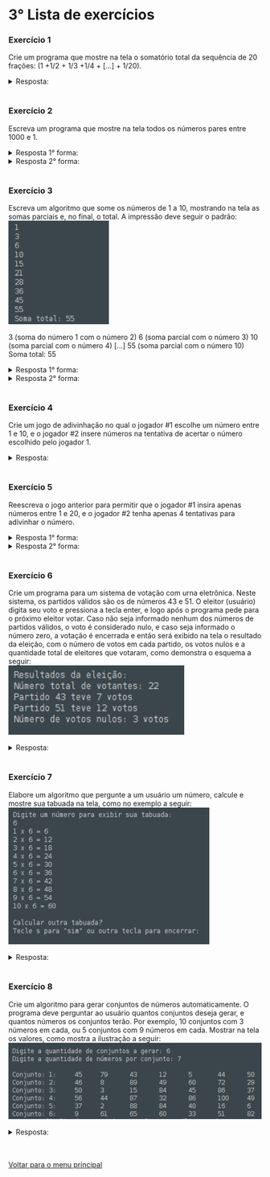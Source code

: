 # 3° Lista de exercícios

### Exercício 1
Crie um programa que mostre na tela o somatório total da sequência de 20 frações:
(1 +1/2 + 1/3 +1/4 + [...] + 1/20).
<details>
<summary>Resposta:</summary>

```c
programa
{	
	//Incluindo biblioteca para arredondar o resoltado da soma.
	inclua biblioteca Matematica --> m

	//Criando variáveis.
	const real numerador = 1.0
	real denominador
	real soma = 0.0
	real arredonda
	
	funcao inicio()
	{
		//Criando lopping para gerar as frações.
		para(denominador = 1.0; denominador <= 20.0; denominador++){
			soma += numerador/ denominador
		}

		//Usando função da lib Matemática para arredondar o resultado. 
		arredonda = m.arredondar(soma, 2)

		//Escrevendo resultado na tela.
		escreva("Somatório das frações: " + arredonda, "\n")
	}
}
```
</details>
<br/>

### Exercício 2
Escreva um programa que mostre na tela todos os números pares entre 1000 e 1.
<details>
<summary>Resposta 1° forma:</summary>

```c
programa
{
	inteiro num 
	funcao inicio()
	
	{
		para (num = 1000; num >= 1; num --){
			se(num % 2 ==0){
				escreva (num,"\n")
			}
		}
	}
}
```
</details>
<details>
<summary>Resposta 2° forma:</summary>

```c
programa
{
	//Criando variável e atribuindo valor de 1000
	inteiro num = 1000
	
	funcao inicio()
	{
		enquanto (num > 0){
			//Imprimindo os números na tela
			escreva(num, "\n")

			//Colocando regra para ir número par em par
			num-= 2
		}
	}
}
```
</details>
<br/>

### Exercício 3
Escreva um algoritmo que some os números de 1 a 10, mostrando na tela as somas
parciais e, no final, o total. A impressão deve seguir o padrão:<br/>
<img src="/Lista%20de%20exercicios/Lista%2003/img/1.png" width=200px>

3 (soma do número 1 com o número 2)
6 (soma parcial com o número 3)
10 (soma parcial com o número 4)
[...]
55 (soma parcial com o número 10)
Soma total: 55
<details>
<summary>Resposta 1° forma:</summary>

```c
programa
{	
	//Criando variaveis
	inteiro soma_total = 0 
	inteiro seq_num
	
	funcao inicio()
	{
		//Looping para gerar os números e executar a soma
		para(seq_num = 1; seq_num <= 10; seq_num++){
			soma_total = soma_total + seq_num //Comando "seq_num" a valor total a cada interação
			escreva(soma_total, "\n") //Escrevendo parciais das somas a cada passada no looping
		}
		//Mostrando resultado final na tela
		escreva("\nA soma total dos números é: ",soma_total,"\n") 
	}
}
```
</details>
<details>
<summary>Resposta 2° forma:</summary>

```c
programa
{
	//Criando variáveis
	inteiro num, total = 0
	
	funcao inicio()
	{
		//Criando looping para gerar e somar os números.
		para(num = 1; num <=10; num++){

			//"num" somando com "total" a cada rodada. 
			total += num

			//Mostrando na tela a parcial da soma.
			escreva(total + "\n")
		}

		//escrevendo o resultado de "total" após a soma de "num"s no looping
		escreva("\nA soma total dos números é: " + total + "\n")
	}
}
```
</details>
<br/>

### Exercício 4
Crie um jogo de adivinhação no qual o jogador #1 escolhe um número entre 1 e 10,
e o jogador #2 insere números na tentativa de acertar o número escolhido pelo
jogador 1.
<details>
<summary>Resposta:</summary>

```c
programa
{
	//Criando variáveis
	inteiro num, advinha
	inteiro tentativas = 0 //Atribuindo valor inicial para a variável "tentativas".
	
	funcao inicio()
	{
		//Solicitando dados ao 1 jogador
		escreva("Player#1, digite um número: ")
		leia(num)
		limpa()
		
		enquanto(verdadeiro){
			escreva("Player#2, Qual é o número que o Player#1 digitou: ")
			leia(advinha)
			tentativas++
			se(advinha == num){
				escreva("\nVocê  acertou.  O número digitado foi: ", num, "\n")
				escreva("Você usou: ", tentativas, " tentativa(s). \n")
				pare
			}
			escreva("Champz, Você errou ! ")
		}
	}
}
```
</details>
<br/>

### Exercício 5

Reescreva o jogo anterior para permitir que o jogador #1 insira apenas números
entre 1 e 20, e o jogador #2 tenha apenas 4 tentativas para adivinhar o número.
<details>
<summary>Resposta 1° forma:</summary>

```c
programa
{
	//Criando variáveis	
	inteiro num, advinha, num_t = 4
	inteiro num_tentativas = 0 //Atribuindo valor inicial para a variável "num_tentativas".
	
	funcao inicio()
	{
		//Criando looping para limitar o número do jogador1 entre 1 e 20.
		enquanto(verdadeiro){
			
			//Pedindo dados parao jogador1.
			escreva("Player1, digite um numero entre 1 e 20: ")
			leia(num)

			//Condição para manter o looping (no caso do usuário digitar número maior que 20.
			se((num < 1) ou (num > 20)){
				escreva("\nOpção inválida ! O número digitado deve estar entre 1 e 20.\n")
			}
			
			//Condição paralela caso digite número entre 1 e 20.
			senao{
				pare
				
			}
		}
		
		//limpando os números e avisos da tela 
		limpa()

		//Looging para limitar o número de tentativas em 4.
		enquanto (num_tentativas < 4){
			escreva("Jogador2, Você tem: ", num_t, " para acertar o número do Jogador1.\n")
			escreva("Digite o número que acha que é o do Jogador1: ")
			leia(advinha)
			num_t--
			num_tentativas++
			se(advinha ==num){
				escreva("\nVoce acertou em: ", num_tentativas, " tentativa(s) !")
				pare
			}
			senao se (num_t == 0){
				escreva("\nGame over ! Você chegou ao número total de tentativas.\n")
			}
			escreva("\nVocê errou !\n")
		}
	}
}
```
</details>
<details>
<summary>Resposta 2° forma:</summary>

```c
programa
{
	
//Criando variáveis	
	inteiro num, advinha, num_t = 1
	inteiro num_tentativas = 3 //Atribuindo valor inicial para a variável "num_tentativas".
	
	funcao inicio()
	{
		//Criando looping para limitar o número do jogador1 entre 1 e 20.
		enquanto(verdadeiro){
			
			//Pedindo dados parao jogador1.
			escreva("Player1, digite um numero entre 1 e 20: ")
			leia(num)

			//condição para o número digitado ser válido
			se((num >= 1) e (num <= 20)){
				pare
			}
			
			//Condição caso o número digitado não seja válido
			senao{
				escreva("\nOpção inválida ! O número digitado deve estar entre 1 e 20.\n")
			}
		}
		
		//limpando os números e avisos da tela 
		limpa()

		//Looging para limitar o número de tentativas em 4.
		enquanto (num_t < 4){
			escreva("Você esta na: ", num_t, "° tentativa. Faltam mais ",num_tentativas,".\n")
			escreva("Digite o número que acha que é o do Jogador1: ")
			leia(advinha)
			num_t++
			num_tentativas--

			//Condição erre o número
			se(advinha != num){
				escreva("\nVocê errou.\n")
				
				//Contracondição caso erre a advinhação 4 vezes
				se(num_tentativas == 0){
					escreva("\nGame over ! Você não conseguiu adivinhar nas 4 tentativas.\n")
				}
			}

			//contracondição para caso acerte
			senao se(num_t == 0){
				escreva("\nVocê acertou com: ",num_t, "\n")
				pare
			}
			
		}
		
		//Escrevendo na tela o fim do jogo
		escreva("Fim do jogo\n")
	}
}
```
</details>
<br/>

### Exercício 6
Crie um programa para um sistema de votação com urna eletrônica. Neste sistema, os partidos válidos são os de números 43 e 51. O eleitor (usuário) digita seu voto e pressiona a tecla enter, e logo após o programa pede para o próximo eleitor votar. Caso não seja informado nenhum dos números de partidos válidos, o voto é considerado nulo, e caso seja informado o número zero, a votação é encerrada e então será exibido na tela o resultado da eleição, com o número de votos em cada partido, os votos nulos e a quantidade total de eleitores que votaram, como demonstra o esquema a seguir:<br/>
<img src="/Lista%20de%20exercicios/Lista%2003/img/2.png" width=350px>
<details>
<summary>Resposta:</summary>

```c
programa
{
	//Criando variáveis
	inteiro num_tab, i, result
	caracter s, n
	
	funcao inicio()
	{
		//Pedindo número para montar taboada (E excluindo opções de números maiores que 9 e números negativos)
		enquanto(verdadeiro){
			escreva("Digite um número entre 1 e 9 para visualizar a a taboada ou zero para encerrar o programa: ")
			leia(num_tab)
			se((num_tab > 0) e num_tab <= 9){
				//Limpando taboadas anteriores
				limpa()

				//Exibindo mensagem da formação da taboada
				escreva("A taboada de: ", num_tab, " é:\n")
				
				//Gerando a taboada do número digitado no passo acima.
				para(i = 0; i <= 10; i++){
				result = num_tab * i 
				escreva(num_tab, " x ", i, " = ",result, "\n") 
				}
			}
			senao se (num_tab == 0){
				limpa()
				escreva("Bye ! Até a proxima e obrigado por usar a nossa calculadora.\n") 
				pare
			}
			senao{
				limpa()
				escreva(num_tab, " é uma opção invalida\n")
			}
			escreva("\n")
			
		}	
	}
}
```
</details>
<br/>

### Exercício 7
Elabore um algoritmo que pergunte a um usuário um número, calcule e mostre sua
tabuada na tela, como no exemplo a seguir:
<img src="/Lista%20de%20exercicios/Lista%2003/img/3.png" width=400px>
<details>
<summary>Resposta:</summary>

```c
programa
{
	//Criando variáveis
	inteiro num_tab, i, result
	caracter s, n
	
	funcao inicio()
	{
		//Pedindo número para montar taboada (E excluindo opções de números maiores que 9 e números negativos)
		enquanto(verdadeiro){
			escreva("Digite um número entre 1 e 9 para visualizar a a taboada ou zero para encerrar o programa: ")
			leia(num_tab)
			se((num_tab > 0) e num_tab <= 9){
				//Limpando taboadas anteriores
				limpa()

				//Exibindo mensagem da formação da taboada
				escreva("A taboada de: ", num_tab, " é:\n")
				
				//Gerando a taboada do número digitado no passo acima.
				para(i = 0; i <= 10; i++){
				result = num_tab * i 
				escreva(num_tab, " x ", i, " = ",result, "\n") 
				}
			}
			senao se (num_tab == 0){
				limpa()
				escreva("Bye ! Até a proxima e obrigado por usar a nossa calculadora.\n") 
				pare
			}
			senao{
				limpa()
				escreva(num_tab, " é uma opção invalida\n")
			}
			escreva("\n")
			
		}	
	}
}
```
</details>
<br/>

### Exercício 8
Crie um algoritmo para gerar conjuntos de números automaticamente. O programa deve perguntar ao usuário quantos conjuntos deseja gerar, e quantos números os conjuntos terão. Por exemplo, 10 conjuntos com 3 números em cada, ou 5 conjuntos com 9 números em cada. Mostrar na tela os valores, como mostra a ilustração a seguir:
<img src="/Lista%20de%20exercicios/Lista%2003/img/4.png" width=650px>
<details>
<summary>Resposta:</summary>

```c
programa
{
	//incluindo bibliotecas para gerar números aleatórios
	inclua biblioteca Util --> u

	//Criando variáveis
	inteiro i , j,  quant_conj, quant_num, gera_num

	
	funcao inicio()
	{
		//Criando laçõs para pedir numero de conjuntos e numero de numeros em cada conjunto.
		enquanto(verdadeiro){
			escreva("Digite o número de conjuntos que deseja: ")
			leia(quant_conj)
			escreva("Digite o número de números em cada conjunto: ")
			leia(quant_num)
			
			//Condição para sair do looping.
			se((quant_conj >= 1) e (quant_num >= 1)){
				limpa() //Limpando dados antes de apresentar n° de conjuntos e quantidade de números
				escreva("A quantidade de conjuntos escolhida é: ", quant_conj, ". \n")
				escreva("A quantidade de números em cada conjunto é: ", quant_num, ". \n")
				pare
			}
			
			//Condição caso digite zero no conjunto de números ou na quantidade de números.
			senao{
				limpa()//Limpando dados na tela antesde mostrar o erro
				escreva("Desculpe, mas algo foi digitado errado.\n")
				escreva("Lembrando, a quantidade de conjuntos não pode ser zero.\n")
				escreva("Lembrando, a quantidade de números não pode ser zero.\n") 
			}
			
			//Espaço no final de cada ciclo.
			escreva("\n")
		}

		//Criando looping para gerar conjuntos de números
		para (i = 1; i <= quant_conj; i ++){ //Lopping para gerar cada conjunto.
			escreva("Conjunto ", i, ":\t ")
			 para(j = 1; j <= quant_num; j++){ //Lopping para gerar números nos conjuntos
			 	gera_num = u.sorteia(1,100)
			 	escreva(gera_num,"\t")
			 }
			 escreva("\n")
		}
	}
}
```
</details>

<br/>
<br/>

[Voltar para o menu principal](https://github.com/Joshpcbrrj/Boson_treinamentos-Logica_de_programacao_com_portugol_studio)

